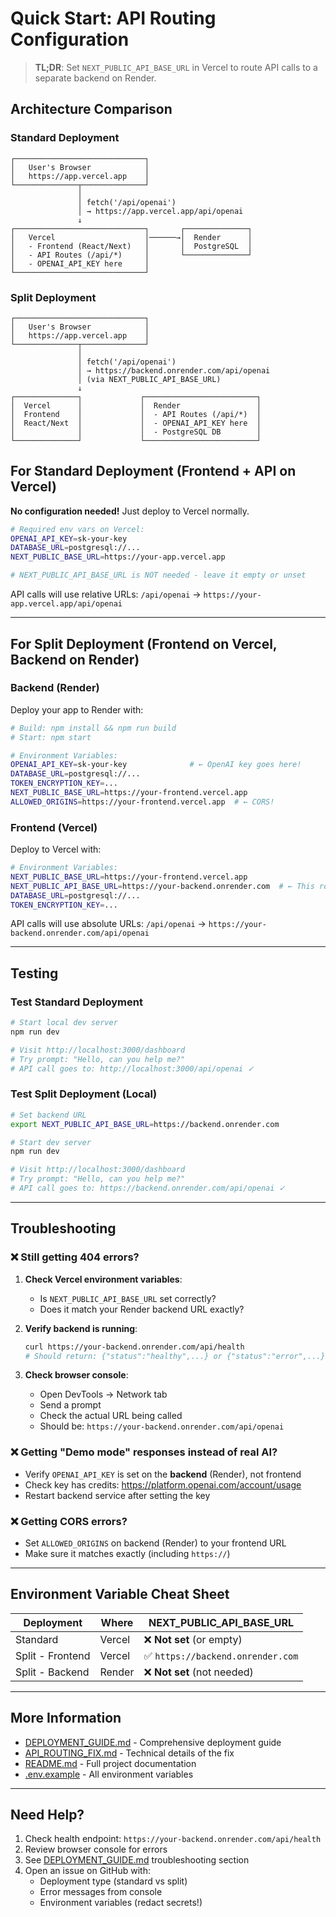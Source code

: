 # Quick Start: API Routing Configuration

> **TL;DR**: Set `NEXT_PUBLIC_API_BASE_URL` in Vercel to route API calls to a separate backend on Render.

## Architecture Comparison

### Standard Deployment
```
┌─────────────────────────────┐
│   User's Browser            │
│   https://app.vercel.app    │
└──────────────┬──────────────┘
               │
               │ fetch('/api/openai')
               │ → https://app.vercel.app/api/openai
               ↓
┌─────────────────────────────┐       ┌──────────────┐
│   Vercel                    │──────→│  Render      │
│   - Frontend (React/Next)   │       │  PostgreSQL  │
│   - API Routes (/api/*)     │       └──────────────┘
│   - OPENAI_API_KEY here     │
└─────────────────────────────┘
```

### Split Deployment
```
┌─────────────────────────────┐
│   User's Browser            │
│   https://app.vercel.app    │
└──────────────┬──────────────┘
               │
               │ fetch('/api/openai')
               │ → https://backend.onrender.com/api/openai
               │ (via NEXT_PUBLIC_API_BASE_URL)
               ↓
┌──────────────┐             ┌─────────────────────────┐
│  Vercel      │             │  Render                 │
│  Frontend    │             │  - API Routes (/api/*)  │
│  React/Next  │             │  - OPENAI_API_KEY here  │
│              │             │  - PostgreSQL DB        │
└──────────────┘             └─────────────────────────┘
```

## For Standard Deployment (Frontend + API on Vercel)

**No configuration needed!** Just deploy to Vercel normally.

```bash
# Required env vars on Vercel:
OPENAI_API_KEY=sk-your-key
DATABASE_URL=postgresql://...
NEXT_PUBLIC_BASE_URL=https://your-app.vercel.app

# NEXT_PUBLIC_API_BASE_URL is NOT needed - leave it empty or unset
```

API calls will use relative URLs: `/api/openai` → `https://your-app.vercel.app/api/openai`

---

## For Split Deployment (Frontend on Vercel, Backend on Render)

### Backend (Render)

Deploy your app to Render with:

```bash
# Build: npm install && npm run build
# Start: npm start

# Environment Variables:
OPENAI_API_KEY=sk-your-key              # ← OpenAI key goes here!
DATABASE_URL=postgresql://...
TOKEN_ENCRYPTION_KEY=...
NEXT_PUBLIC_BASE_URL=https://your-frontend.vercel.app
ALLOWED_ORIGINS=https://your-frontend.vercel.app  # ← CORS!
```

### Frontend (Vercel)

Deploy to Vercel with:

```bash
# Environment Variables:
NEXT_PUBLIC_BASE_URL=https://your-frontend.vercel.app
NEXT_PUBLIC_API_BASE_URL=https://your-backend.onrender.com  # ← This routes API calls!
DATABASE_URL=postgresql://...
TOKEN_ENCRYPTION_KEY=...
```

API calls will use absolute URLs: `/api/openai` → `https://your-backend.onrender.com/api/openai`

---

## Testing

### Test Standard Deployment
```bash
# Start local dev server
npm run dev

# Visit http://localhost:3000/dashboard
# Try prompt: "Hello, can you help me?"
# API call goes to: http://localhost:3000/api/openai ✓
```

### Test Split Deployment (Local)
```bash
# Set backend URL
export NEXT_PUBLIC_API_BASE_URL=https://backend.onrender.com

# Start dev server
npm run dev

# Visit http://localhost:3000/dashboard
# Try prompt: "Hello, can you help me?"
# API call goes to: https://backend.onrender.com/api/openai ✓
```

---

## Troubleshooting

### ❌ Still getting 404 errors?

1. **Check Vercel environment variables**:
   - Is `NEXT_PUBLIC_API_BASE_URL` set correctly?
   - Does it match your Render backend URL exactly?

2. **Verify backend is running**:
   ```bash
   curl https://your-backend.onrender.com/api/health
   # Should return: {"status":"healthy",...} or {"status":"error",...}
   ```

3. **Check browser console**:
   - Open DevTools → Network tab
   - Send a prompt
   - Check the actual URL being called
   - Should be: `https://your-backend.onrender.com/api/openai`

### ❌ Getting "Demo mode" responses instead of real AI?

- Verify `OPENAI_API_KEY` is set on the **backend** (Render), not frontend
- Check key has credits: https://platform.openai.com/account/usage
- Restart backend service after setting the key

### ❌ Getting CORS errors?

- Set `ALLOWED_ORIGINS` on backend (Render) to your frontend URL
- Make sure it matches exactly (including `https://`)

---

## Environment Variable Cheat Sheet

| Deployment | Where | NEXT_PUBLIC_API_BASE_URL |
|------------|-------|--------------------------|
| Standard   | Vercel | ❌ **Not set** (or empty) |
| Split - Frontend | Vercel | ✅ `https://backend.onrender.com` |
| Split - Backend | Render | ❌ **Not set** (not needed) |

---

## More Information

- [DEPLOYMENT_GUIDE.md](./DEPLOYMENT_GUIDE.md) - Comprehensive deployment guide
- [API_ROUTING_FIX.md](./API_ROUTING_FIX.md) - Technical details of the fix
- [README.md](./README.md) - Full project documentation
- [.env.example](./.env.example) - All environment variables

---

## Need Help?

1. Check health endpoint: `https://your-backend.onrender.com/api/health`
2. Review browser console for errors
3. See [DEPLOYMENT_GUIDE.md](./DEPLOYMENT_GUIDE.md) troubleshooting section
4. Open an issue on GitHub with:
   - Deployment type (standard vs split)
   - Error messages from console
   - Environment variables (redact secrets!)
